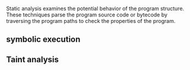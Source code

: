 Static analysis examines the potential behavior of the program structure. These techniques parse the program source code or bytecode by traversing the program paths to check the properties of the program.

## symbolic execution

## Taint analysis